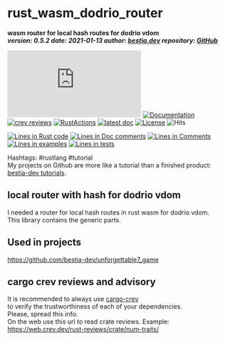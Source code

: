 [comment]: # (lmake_md_to_doc_comments segment start A)

# rust_wasm_dodrio_router

[comment]: # (lmake_cargo_toml_to_md start)

**wasm router for local hash routes for dodrio vdom**  
***version: 0.5.2  date: 2021-01-13 author: [bestia.dev](https://bestia.dev) repository: [GitHub](https://github.com/bestia-dev/rust_wasm_dodrio_router)***  

[comment]: # (lmake_cargo_toml_to_md end)

 [![crates.io](https://img.shields.io/crates/v/rust_wasm_dodrio_router.html)](https://crates.io/crates/rust_wasm_dodrio_router)
 [![Documentation](https://docs.rs/rust_wasm_dodrio_router/badge.svg)](https://docs.rs/rust_wasm_dodrio_router/)
 [![crev reviews](https://web.crev.dev/rust-reviews/badge/crev_count/rust_wasm_dodrio_router.svg)](https://web.crev.dev/rust-reviews/crate/rust_wasm_dodrio_router/)
 [![RustActions](https://github.com/bestia-dev/rust_wasm_dodrio_router/workflows/rust/badge.svg)](https://github.com/bestia-dev/rust_wasm_dodrio_router/)
 [![latest doc](https://img.shields.io/badge/latest_docs-GitHub-orange.svg)](https://bestia-dev.github.io/rust_wasm_dodrio_router/rust_wasm_dodrio_router/index.html)
 [![License](https://img.shields.io/badge/license-MIT-blue.svg)](https://github.com/bestia-dev/rust_wasm_dodrio_router/blob/master/LICENSE)
 ![Hits](https://bestia.dev/webpage_hit_counter/get_svg_image/280090913)

[comment]: # (lmake_lines_of_code start)
[![Lines in Rust code](https://img.shields.io/badge/Lines_in_Rust-80-green.svg)](https://github.com/bestia-dev/rust_wasm_router/)
[![Lines in Doc comments](https://img.shields.io/badge/Lines_in_Doc_comments-46-blue.svg)](https://github.com/bestia-dev/rust_wasm_router/)
[![Lines in Comments](https://img.shields.io/badge/Lines_in_comments-30-purple.svg)](https://github.com/bestia-dev/rust_wasm_router/)
[![Lines in examples](https://img.shields.io/badge/Lines_in_examples-0-yellow.svg)](https://github.com/bestia-dev/rust_wasm_router/)
[![Lines in tests](https://img.shields.io/badge/Lines_in_tests-9-orange.svg)](https://github.com/bestia-dev/rust_wasm_router/)

[comment]: # (lmake_lines_of_code end)

Hashtags: #rustlang #tutorial  
My projects on Github are more like a tutorial than a finished product: [bestia-dev tutorials](https://github.com/bestia-dev/tutorials_rust_wasm).

## local router with hash for dodrio vdom

I needed a router for local hash routes in rust wasm for dodrio vdom.  
This library contains the generic parts.  

## Used in projects

<https://github.com/bestia-dev/unforgettable7_game>  

## cargo crev reviews and advisory

It is recommended to always use [cargo-crev](https://github.com/crev-dev/cargo-crev)  
to verify the trustworthiness of each of your dependencies.  
Please, spread this info.  
On the web use this url to read crate reviews. Example:  
<https://web.crev.dev/rust-reviews/crate/num-traits/>  

[comment]: # (lmake_md_to_doc_comments segment end A)
